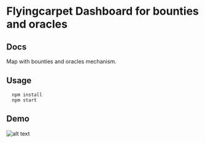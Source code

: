 # Flyingcarpet Dashboard for bounties and oracles

## Docs
Map with bounties and oracles mechanism.

## Usage
```
  npm install
  npm start
```

## Demo

![alt text](https://i.imgur.com/eypk9VI.jpg)

